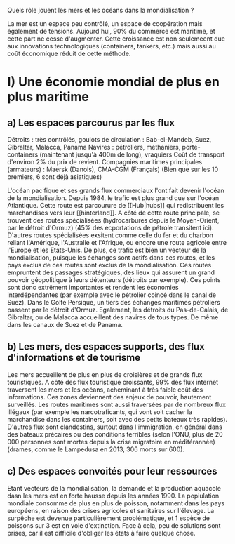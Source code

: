 Quels rôle jouent les mers et les océans dans la mondialisation ?

La mer est un espace peu contrôlé, un espace de coopération mais également de tensions. Aujourd'hui, 90% du commerce est maritime, et cette part ne cesse d'augmenter. Cette croissance est non seulemeent due aux innovations technologiques (containers, tankers, etc.) mais aussi au coût économique réduit de cette méthode.

# I) Une économie mondial de plus en plus maritime
## a) Les espaces parcourus par les flux
Détroits : très contrôlés, goulots de circulation : Bab-el-Mandeb, Suez, Gibraltar, Malacca, Panama
Navires : pétroliers, méthaniers, porte-containers (maintenant jusqu'à 400m de long), vraquiers
Coût de transport d'environ 2% du prix de revient.
Compagnies maritimes principales (armateurs) : Maersk (Danois), CMA-CGM (Français) (Bien que sur les 10 premiers, 6 sont déjà asiatiques)

L'océan pacifique et ses grands flux commerciaux l'ont fait devenir l'océan de la mondialisation. Depuis 1984, le trafic est plus grand que sur l'océan Atlantique. Cette route est parcourure de [[Hub|hubs]] qui redistribuent les marchandises vers leur [[hinterland]]. A côté de cette route principale, se trouvent des routes spécialisées (hydrocarbures depuis le Moyen-Orient, par le détroit d'Ormuz) (45% des ecportations de pétrole transitent ici). D'autres routes spécialisées exsitent comme celle du fer et du charbon reliant l'Amérique, l'Australie et l'Afrique, ou encore une route agricole entre l'Europe et les Etats-Unis.
De plus, ce trafic est bien un vecteur de la mondialisation, puisque les échanges sont actifs dans ces routes, et les pays exclus de ces routes sont exclus de la mondialisation.
Ces routes empruntent des passages stratégiques, des lieux qui assurent un grand pouvoir géopolitique à leurs détenteurs (détroits par exemple). Ces points sont donc extrêment importantes et rendent les économies interdépendantes (par exemple avec le pétrolier coincé dans le canal de Suez).
Dans le Golfe Persique, un tiers des échanges maritimes pétroliers passent par le détroit d'Ormuz. Egalement, les détroits du Pas-de-Calais, de Gibraltar, ou de Malacca accueillent des navires de tous types. De même dans les canaux de Suez et de Panama.

## b) Les mers, des espaces supports, des flux d'informations et de tourisme
Les mers accueillent de plus en plus de croisières et de grands flux touristiques. A côté des flux touristique croissants, 99% des flux internet traversent les mers et les océans, acheminant à très faible coût des informations. Ces zones deviennent des enjeux de pouvoir, hautement surveillés. Les routes maritimes sont aussi traversées par de nombreux flux illégaux (par exemple les narcotraficants, qui vont soit cacher la marchandise dans les containers, soit avec des petits bateaux très rapides). D'autres flux sont clandestins, surtout dans l'immigration, en général dans des bateaux précaires ou des conditions terribles (selon l'ONU, plus de 20 000 personnes sont mortes depuis la crise migratoire en méditérannée) (drames, comme le Lampedusa en 2013, 306 morts sur 600).

## c) Des espaces convoités pour leur ressources
Etant vecteurs de la mondialisation, la demande et la production aquacole dasn les mers est en forte hausse depuis les années 1990. La popiulation mondiale consomme de plus en plus de poisson, notamment dans les pays européens, en raison des crises agricoles et sanitaires sur l'élevage. La surpêche est devenue particulièrement problématique, et 1 espèce de poissons sur 3 est en voie d'extinction. Face à cela, peu de solutions sont prises, car il est difficile d'obliger les états à faire quelque chose.